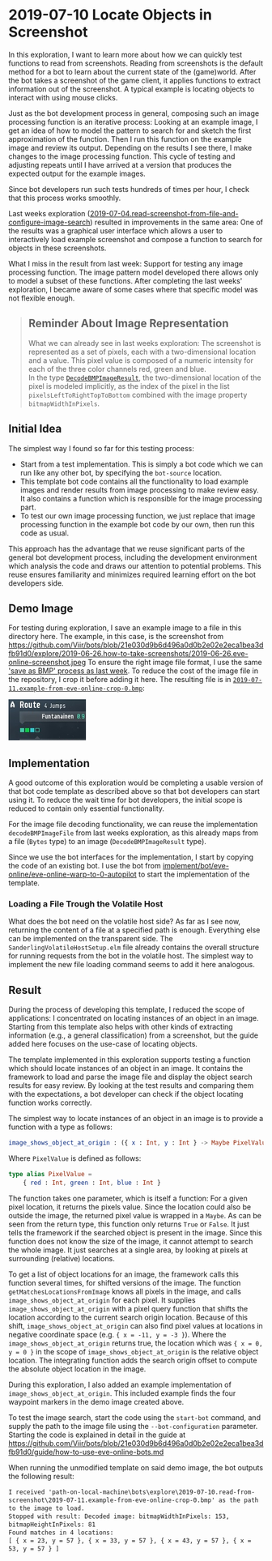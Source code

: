 # 2019-07-10 Locate Objects in Screenshot

In this exploration, I want to learn more about how we can quickly test functions to read from screenshots. Reading from screenshots is the default method for a bot to learn about the current state of the (game)world. After the bot takes a screenshot of the game client, it applies functions to extract information out of the screenshot. A typical example is locating objects to interact with using mouse clicks.

Just as the bot development process in general, composing such an image processing function is an iterative process: Looking at an example image, I get an idea of how to model the pattern to search for and sketch the first approximation of the function. Then I run this function on the example image and review its output. Depending on the results I see there, I make changes to the image processing function. This cycle of testing and adjusting repeats until I have arrived at a version that produces the expected output for the example images.

Since bot developers run such tests hundreds of times per hour, I check that this process works smoothly.

Last weeks exploration ([2019-07-04.read-screenshot-from-file-and-configure-image-search](./../2019-07-04.read-screenshot-from-file-and-configure-image-search/app/src/Main.elm)) resulted in improvements in the same area: One of the results was a graphical user interface which allows a user to interactively load example screenshot and compose a function to search for objects in these screenshots.

What I miss in the result from last week: Support for testing any image processing function. The image pattern model developed there allows only to model a subset of these functions. After completing the last weeks' exploration, I became aware of some cases where that specific model was not flexible enough.

> ## Reminder About Image Representation  
>  
> What we can already see in last weeks exploration: The screenshot is represented as a set of pixels, each with a two-dimensional location and a value. This pixel value is composed of a numeric intensity for each of the three color channels red, green and blue.  
> In the type [`DecodeBMPImageResult`](./../2019-07-04.read-screenshot-from-file-and-configure-image-search/app/src/DecodeBMPImage.elm), the two-dimensional location of the pixel is modeled implicitly, as the index of the pixel in the list `pixelsLeftToRightTopToBottom` combined with the image property `bitmapWidthInPixels`.

## Initial Idea

The simplest way I found so far for this testing process:

+ Start from a test implementation. This is simply a bot code which we can run like any other bot, by specifying the `bot-source` location.
+ This template bot code contains all the functionality to load example images and render results from image processing to make review easy. It also contains a function which is responsible for the image processing part.
+ To test our own image processing function, we just replace that image processing function in the example bot code by our own, then run this code as usual.

This approach has the advantage that we reuse significant parts of the general bot development process, including the development environment which analysis the code and draws our attention to potential problems. This reuse ensures familiarity and minimizes required learning effort on the bot developers side.

## Demo Image

For testing during exploration, I save an example image to a file in this directory here. The example, in this case, is the screenshot from https://github.com/Viir/bots/blob/21e030d9b6d496a0d0b2e02e2eca1bea3dfb91d0/explore/2019-06-26.how-to-take-screenshots/2019-06-26.eve-online-screenshot.jpeg
To ensure the right image file format, I use the same ['save as BMP' process as last week](./../2019-07-04.read-screenshot-from-file-and-configure-image-search/app/tests/DecodeBMPImageTest.elm). To reduce the cost of the image file in the repository, I crop it before adding it here. The resulting file is in [`2019-07-11.example-from-eve-online-crop-0.bmp`](./2019-07-11.example-from-eve-online-crop-0.bmp):

![2019-07-11.example-from-eve-online-crop-0.bmp](./2019-07-11.example-from-eve-online-crop-0.bmp)

## Implementation

A good outcome of this exploration would be completing a usable version of that bot code template as described above so that bot developers can start using it. To reduce the wait time for bot developers, the initial scope is reduced to contain only essential functionality.

For the image file decoding functionality, we can reuse the implementation `decodeBMPImageFile` from last weeks exploration, as this already maps from a file (`Bytes` type) to an image (`DecodeBMPImageResult` type).

Since we use the bot interfaces for the implementation, I start by copying the code of an existing bot. I use the bot from [implement/bot/eve-online/eve-online-warp-to-0-autopilot](./../../implement/bot/eve-online/eve-online-warp-to-0-autopilot) to start the implementation of the template.

### Loading a File Trough the Volatile Host

What does the bot need on the volatile host side? As far as I see now, returning the content of a file at a specified path is enough. Everything else can be implemented on the transparent side. The `SanderlingVolatileHostSetup.elm` file already contains the overall structure for running requests from the bot in the volatile host. The simplest way to implement the new file loading command seems to add it here analogous.

## Result

During the process of developing this template, I reduced the scope of applications: I concentrated on locating instances of an object in an image. Starting from this template also helps with other kinds of extracting information (e.g., a general classification) from a screenshot, but the guide added here focuses on the use-case of locating objects.

The template implemented in this exploration supports testing a function which should locate instances of an object in an image. It contains the framework to load and parse the image file and display the object search results for easy review. By looking at the test results and comparing them with the expectations, a bot developer can check if the object locating function works correctly.

The simplest way to locate instances of an object in an image is to provide a function with a type as follows:
```elm
image_shows_object_at_origin : ({ x : Int, y : Int } -> Maybe PixelValue) -> Bool
```

Where `PixelValue` is defined as follows:
```elm
type alias PixelValue =
    { red : Int, green : Int, blue : Int }
```

The function takes one parameter, which is itself a function: For a given pixel location, it returns the pixels value. Since the location could also be outside the image, the returned pixel value is wrapped in a `Maybe`.
As can be seen from the return type, this function only returns `True` or `False`. It just tells the framework if the searched object is present in the image. Since this function does not know the size of the image, it cannot attempt to search the whole image. It just searches at a single area, by looking at pixels at surrounding (relative) locations.

To get a list of object locations for an image, the framework calls this function several times, for shifted versions of the image.
The function `getMatchesLocationsFromImage` knows all pixels in the image, and calls `image_shows_object_at_origin` for each pixel. It supplies `image_shows_object_at_origin` with a pixel query function that shifts the location according to the current search origin location. Because of this shift, `image_shows_object_at_origin` can also find pixel values at locations in negative coordinate space (e.g. `{ x = -11, y = -3 }`).
Where the `image_shows_object_at_origin` returns true, the location which was `{ x = 0, y = 0 }` in the scope of `image_shows_object_at_origin` is the relative object location. The integrating function adds the search origin offset to compute the absolute object location in the image.

During this exploration, I also added an example implementation of `image_shows_object_at_origin`. This included example finds the four waypoint markers in the demo image created above.

To test the image search, start the code using the `start-bot` command, and supply the path to the image file using the `--bot-configuration` parameter. Starting the code is explained in detail in the guide at https://github.com/Viir/bots/blob/21e030d9b6d496a0d0b2e02e2eca1bea3dfb91d0/guide/how-to-use-eve-online-bots.md

When running the unmodified template on said demo image, the bot outputs the following result:

```text
I received 'path-on-local-machine\bots\explore\2019-07-10.read-from-screenshot\2019-07-11.example-from-eve-online-crop-0.bmp' as the path to the image to load.
Stopped with result: Decoded image: bitmapWidthInPixels: 153, bitmapHeightInPixels: 81
Found matches in 4 locations:
[ { x = 23, y = 57 }, { x = 33, y = 57 }, { x = 43, y = 57 }, { x = 53, y = 57 } ]
```
